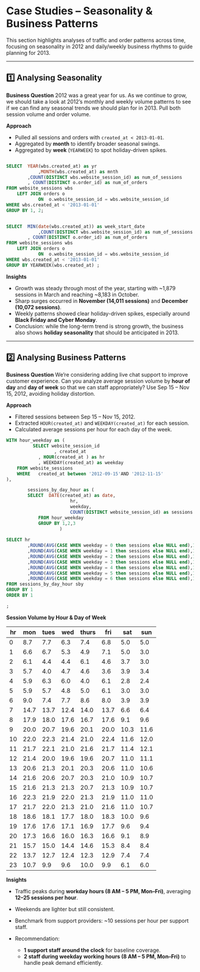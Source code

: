# Case Studies – Seasonality & Business Patterns

This section highlights analyses of traffic and order patterns across time, focusing on seasonality in 2012 and daily/weekly business rhythms to guide planning for 2013.

---

## 1️⃣ Analysing Seasonality

**Business Question**
2012 was a great year for us. As we continue to grow, we should take a look at 2012’s monthly and weekly volume patterns to see if we can find any seasonal trends we should plan for in 2013. Pull both session volume and order volume.

**Approach**

* Pulled all sessions and orders with `created_at < 2013-01-01`.
* Aggregated by **month** to identify broader seasonal swings.
* Aggregated by **week** (`YEARWEEK`) to spot holiday-driven spikes.

```sql

SELECT 	YEAR(wbs.created_at) as yr
		    ,MONTH(wbs.created_at) as mnth
        ,COUNT(DISTINCT wbs.website_session_id) as num_of_sessions
        , COUNT(DISTINCT o.order_id) as num_of_orders
FROM website_sessions wbs
	LEFT JOIN orders o
			ON 	o.website_session_id = wbs.website_session_id
WHERE wbs.created_at < '2013-01-01'
GROUP BY 1, 2;


SELECT 	MIN(date(wbs.created_at)) as week_start_date
	    	,COUNT(DISTINCT wbs.website_session_id) as num_of_sessions
        , COUNT(DISTINCT o.order_id) as num_of_orders
FROM website_sessions wbs
	LEFT JOIN orders o
			ON 	o.website_session_id = wbs.website_session_id
WHERE wbs.created_at < '2013-01-01'
GROUP BY YEARWEEK(wbs.created_at) ;
```

**Insights**

* Growth was steady through most of the year, starting with ~1,879 sessions in March and reaching ~8,183 in October.
* Sharp surges occurred in **November (14,011 sessions)** and **December (10,072 sessions)**.
* Weekly patterns showed clear holiday-driven spikes, especially around **Black Friday and Cyber Monday**.
* Conclusion: while the long-term trend is strong growth, the business also shows **holiday seasonality** that should be anticipated in 2013.

---

## 2️⃣ Analysing Business Patterns

**Business Question**
We’re considering adding live chat support to improve customer experience. Can you analyze average session volume by **hour of day** and **day of week** so that we can staff appropriately? Use Sep 15 – Nov 15, 2012, avoiding holiday distortion.

**Approach**

* Filtered sessions between Sep 15 – Nov 15, 2012.
* Extracted `HOUR(created_at)` and `WEEKDAY(created_at)` for each session.
* Calculated average sessions per hour for each day of the week.

```sql
WITH hour_weekday as (
	      SELECT website_session_id
			      , created_at
            , HOUR(created_at ) as hr
            , WEEKDAY(created_at) as weekday
	FROM website_sessions 
	WHERE 	created_at between '2012-09-15'AND '2012-11-15'
), 

		sessions_by_day_hour as ( 
        SELECT 	DATE(created_at) as date,
			        	hr, 
			        	weekday,
				        COUNT(DISTINCT website_session_id) as sessions
			FROM hour_weekday
			GROUP BY 1,2,3
					)
					
SELECT hr 
		,ROUND(AVG(CASE WHEN weekday = 0 then sessions else NULL end),1) as mon
		,ROUND(AVG(CASE WHEN weekday = 1 then sessions else NULL end),1) as tues
		,ROUND(AVG(CASE WHEN weekday = 2 then sessions else NULL end),1) as wed
		,ROUND(AVG(CASE WHEN weekday = 3 then sessions else NULL end),1) as thurs
		,ROUND(AVG(CASE WHEN weekday = 4 then sessions else NULL end),1) as fri
		,ROUND(AVG(CASE WHEN weekday = 5 then sessions else NULL end),1) as sat
		,ROUND(AVG(CASE WHEN weekday = 6 then sessions else NULL end),1) as sun
FROM sessions_by_day_hour sby
GROUP BY 1 
ORDER BY 1

; 
```


**Session Volume by Hour & Day of Week**

| hr | mon  | tues | wed  | thurs | fri  | sat  | sun  |
| -- | ---- | ---- | ---- | ----- | ---- | ---- | ---- |
| 0  | 8.7  | 7.7  | 6.3  | 7.4   | 6.8  | 5.0  | 5.0  |
| 1  | 6.6  | 6.7  | 5.3  | 4.9   | 7.1  | 5.0  | 3.0  |
| 2  | 6.1  | 4.4  | 4.4  | 6.1   | 4.6  | 3.7  | 3.0  |
| 3  | 5.7  | 4.0  | 4.7  | 4.6   | 3.6  | 3.9  | 3.4  |
| 4  | 5.9  | 6.3  | 6.0  | 4.0   | 6.1  | 2.8  | 2.4  |
| 5  | 5.9  | 5.7  | 4.8  | 5.0   | 6.1  | 3.0  | 3.0  |
| 6  | 9.0  | 7.4  | 7.7  | 8.6   | 8.0  | 3.9  | 3.9  |
| 7  | 14.7 | 13.7 | 12.4 | 14.0  | 13.7 | 6.6  | 6.4  |
| 8  | 17.9 | 18.0 | 17.6 | 16.7  | 17.6 | 9.1  | 9.6  |
| 9  | 20.0 | 20.7 | 19.6 | 20.1  | 20.0 | 10.3 | 11.6 |
| 10 | 22.0 | 22.3 | 21.4 | 21.0  | 22.4 | 11.6 | 12.0 |
| 11 | 21.7 | 22.1 | 21.0 | 21.6  | 21.7 | 11.4 | 12.1 |
| 12 | 21.4 | 20.0 | 19.6 | 19.6  | 20.7 | 11.0 | 11.1 |
| 13 | 20.6 | 21.3 | 20.1 | 20.3  | 20.6 | 11.0 | 10.6 |
| 14 | 21.6 | 20.6 | 20.7 | 20.3  | 21.0 | 10.9 | 10.7 |
| 15 | 21.6 | 21.3 | 21.3 | 20.7  | 21.3 | 10.9 | 10.7 |
| 16 | 22.3 | 21.9 | 22.0 | 21.3  | 21.9 | 11.0 | 11.0 |
| 17 | 21.7 | 22.0 | 21.3 | 21.0  | 21.6 | 11.0 | 10.7 |
| 18 | 18.6 | 18.1 | 17.7 | 18.0  | 18.3 | 10.0 | 9.6  |
| 19 | 17.6 | 17.6 | 17.1 | 16.9  | 17.7 | 9.6  | 9.4  |
| 20 | 17.3 | 16.6 | 16.0 | 16.3  | 16.6 | 9.1  | 8.9  |
| 21 | 15.7 | 15.0 | 14.4 | 14.6  | 15.3 | 8.4  | 8.4  |
| 22 | 13.7 | 12.7 | 12.4 | 12.3  | 12.9 | 7.4  | 7.4  |
| 23 | 10.7 | 9.9  | 9.6  | 10.0  | 9.9  | 6.1  | 6.0  |


**Insights**

* Traffic peaks during **workday hours (8 AM – 5 PM, Mon–Fri)**, averaging **12–25 sessions per hour**.
* Weekends are lighter but still consistent.
* Benchmark from support providers: ~10 sessions per hour per support staff.
* Recommendation:

  * **1 support staff around the clock** for baseline coverage.
  * **2 staff during weekday working hours (8 AM – 5 PM, Mon–Fri)** to handle peak demand efficiently.

